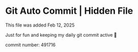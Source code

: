 # Git Auto Commit | Hidden File

This file was added Feb 12, 2025

Just for fun and keeping my daily git commit active 🤪

commit number: 491716

